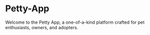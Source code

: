 # Petty-App
Welcome to the Petty App, a one-of-a-kind platform crafted for pet enthusiasts, owners, and adopters.
